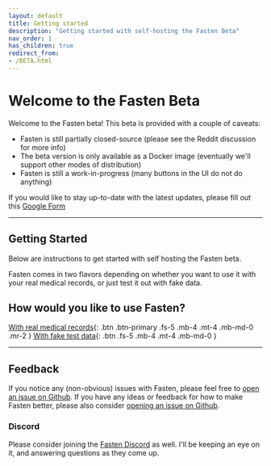 ```yaml
---
layout: default
title: Getting started
description: "Getting started with self-hosting the Fasten Beta"
nav_order: 1
has_children: true
redirect_from:
- /BETA.html
---
```


# Welcome to the Fasten Beta

Welcome to the Fasten beta! This beta is provided with a couple of caveats:

- Fasten is still partially closed-source (please see the Reddit discussion for more info)
- The beta version is only available as a Docker image (eventually we'll support other modes of distribution)
- Fasten is still a work-in-progress (many buttons in the UI do not do anything)

If you would like to stay up-to-date with the latest updates, please fill out this [Google Form](https://forms.gle/SNsYX9BNMXB6TuTw6)

---

## Getting Started

Below are instructions to get started with self hosting the Fasten beta.

Fasten comes in two flavors depending on whether you want to use it with your real medical records, or just test it out with fake data.

## How would you like to use Fasten?

[With real medical records](/beta/main.html){: .btn .btn-primary .fs-5 .mb-4 .mt-4 .mb-md-0 .mr-2 }
[With fake test data](/beta/sandbox.html){: .btn .fs-5 .mb-4 .mt-4 .mb-md-0 }

---

## Feedback

If you notice any (non-obvious) issues with Fasten, please feel free to [open an issue on Github](https://github.com/fastenhealth/docs/issues).
If you have any ideas or feedback for how to make Fasten better, please also consider [opening an issue on Github](https://github.com/fastenhealth/docs/issues).

### Discord

Please consider joining the [Fasten Discord](https://discord.gg/Bykz6BAN8p) as well. I'll be keeping an eye on it, and answering questions as they come up.
